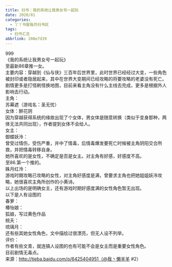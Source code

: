 ```yaml
---
title: 扫书：我的系统让我男女号一起玩
date: 2020/01
categories:
  - 丫丫书屋每月扫书区
tags:
  - 扫书汇总
abbrlink: 208e7d39
---
```



999  
《我的系统让我男女号一起玩》  
至最新86章推一女。  
主要内容：穿越到《仙与侠》三百年后世界里，此时世界已经经过大变，一些角色被封印或者隐居起来，其中在世界大变期间已经攻略的将要攻略的老婆没有死亡。  
剧情更多是打怪刷怪换地图，目前来看主角没有什么主线去完成，更多是根据外人影响去行动。  
主角：  
苏幕遮（游戏名：圣无忧）  
女体：醉花阴  
因为穿越获得系统的缘故出现了个女体，男女体是随意转换（类似于变身那种，两体无法共同出现），作者提到女体不会给人。  
女主：  
御蝶妖泠：  
曾受过情伤，受伤严重，并中了情毒，后情毒爆发要死亡时候被主角阴阳交合所救，并把情毒转移自身。  
她所喜欢的是女性，不确定是否是女主。对主角有好感，好感度不高。  
至86.第一个推的。  
姝月红泠：  
游戏时期攻略已攻略的女性，对主角好感度是满，曾要求主角也把她姐姐妖泠攻略，她很喜欢主角所创作的小黄诗。  
以上出场的是明确女主，还有游戏时期好感度满的女性角色暂无出现。  
以下是人有设图的  
春萝：  
椿怡娘：  
狐娘，写过黄色作品  
桃夭：  
琉璃月：  
还有些其她女性角色，文中描绘过很漂亮，但无人设不列举。  
评价：  
作者有些文青，就连搞人设图的也有可能不会是女主而是重要女性角色。  
目前剧情无毒点。  
来源：http://tieba.baidu.com/p/6425404951（@我丶懒羊羊 #2）  
